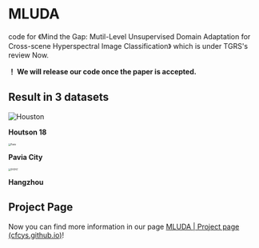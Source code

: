 # MLUDA

code for 《Mind the Gap: Mutil-Level Unsupervised Domain Adaptation for Cross-scene Hyperspectral Image Classification》 which is under TGRS's review Now.

**！ We will release our code once the paper is accepted.**

## Result in 3 datasets

![Houston](images/Houston.gif)

**Houtson 18**

<img src="images/Pavia.gif" alt="Pavia" style="zoom: 30%;" />

**Pavia City**

<img src="images/SH2HZ.gif" alt="SH2HZ" style="zoom: 30%;" />

**Hangzhou**

## Project Page 

Now you can find more information in our page [MLUDA | Project page (cfcys.github.io)](https://cfcys.github.io/paper/MLUDA.html)!

